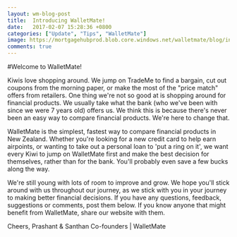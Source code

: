 ```yaml
---
layout: wm-blog-post
title:  Introducing WalletMate!
date:   2017-02-07 15:28:36 +0800
categories: ["Update", "Tips", "WalletMate"]
image: https://mortgagehubprod.blob.core.windows.net/walletmate/blog/introducing-walletmate.jpeg 
comments: true
---
```


#Welcome to WalletMate!

Kiwis love shopping around. We jump on TradeMe to find a bargain, cut out coupons from the morning paper, or make the most of the "price match" offers from retailers. One thing we're not so good at is shopping around for financial products. We usually take what the bank (who we've been with since we were 7 years old) offers us. We think this is because there's never been an easy way to compare financial products. We're here to change that. 

WalletMate is the simplest, fastest way to compare financial products in New Zealand. Whether you're looking for a new credit card to help earn airpoints, or wanting to take out a personal loan to 'put a ring on it', we want every Kiwi to jump on WalletMate first and make the best decision for themselves, rather than for the bank. You'll probably even save a few bucks along the way.

We're still young with lots of room to improve and grow. We hope you'll stick around with us throughout our journey, as we stick with you in your journey to making better financial decisions. If you have any questions, feedback, suggestions or comments, post them below. If you know anyone that might benefit from WalletMate, share our website with them. 

Cheers,
Prashant & Santhan
Co-founders | WalletMate



